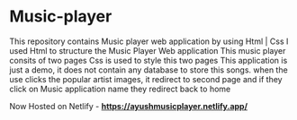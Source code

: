 # Music-player
This repository contains Music player web application by using Html | Css 
I used Html to structure the Music Player Web application
This music player consits of two pages
Css is used to style this two pages 
This application is just a demo, it does not contain any database to store this songs.
when the use clicks the popular artist images, it redirect to second page and if they click on Music application name they redirect back to home

Now Hosted on Netlify - **https://ayushmusicplayer.netlify.app/**